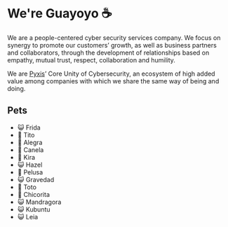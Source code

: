 # We're Guayoyo ☕

We are a people-centered cyber security services company. We focus on synergy to promote our customers’ growth, as well as business partners and collaborators, through the development of relationships based on empathy, mutual trust, respect, collaboration and humility.

We are [Pyxis](https://pyxisportal.com/)’ Core Unity of Cybersecurity, an ecosystem of high added value among companies with which we share the same way of being and doing.

## Pets
- 😺 Frida
- 🐶 Tito 
- 🐶 Alegra
- 🐶 Canela
- 🐶 Kira
- 😺 Hazel
- 🐰 Pelusa
- 😺 Gravedad
- 🐶 Toto
- 🐶 Chicorita
- 😺 Mandragora
- 😺 Kubuntu
- 😺 Leia


<!--
**Here are some ideas to get you started:**
🙋‍♀️ A short introduction - what is your organization all about?
🌈 Contribution guidelines - how can the community get involved?
👩‍💻 Useful resources - where can the community find your docs? Is there anything else the community should know?
🍿 Fun facts - what does your team eat for breakfast?
🧙 Remember, you can do mighty things with the power of [Markdown](https://docs.github.com/github/writing-on-github/getting-started-with-writing-and-formatting-on-github/basic-writing-and-formatting-syntax)
-->
